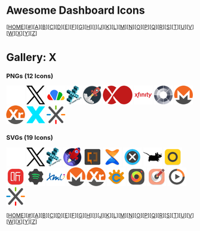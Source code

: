# Awesome Dashboard Icons

[[HOME](..)][[#](gallery.md)][[A](gallery-a.md)][[B](gallery-b.md)][[C](gallery-c.md)][[D](gallery-d.md)][[E](gallery-e.md)][[F](gallery-f.md)][[G](gallery-g.md)][[H](gallery-h.md)][[I](gallery-i.md)][[J](gallery-j.md)][[K](gallery-k.md)][[L](gallery-l.md)][[M](gallery-m.md)][[N](gallery-n.md)][[O](gallery-o.md)][[P](gallery-p.md)][[Q](gallery-q.md)][[R](gallery-r.md)][[S](gallery-s.md)][[T](gallery-t.md)][[U](gallery-u.md)][[V](gallery-v.md)][[W](gallery-w.md)][[X](gallery-x.md)][[Y](gallery-y.md)][[Z](gallery-z.md)]

# Gallery: X

### PNGs (12 Icons)

<img src="../icons/x-light.png" alt="x-light" height="50"> <img src="../icons/x.png" alt="x" height="50"> <img src="../icons/xbackbone.png" alt="xbackbone" height="50"> <img src="../icons/xbrowsersync.png" alt="xbrowsersync" height="50"> <img src="../icons/xcp-ng.png" alt="xcp-ng" height="50"> <img src="../icons/xen-orchestra.png" alt="xen-orchestra" height="50"> <img src="../icons/xfinity-logo.png" alt="xfinity-logo" height="50"> <img src="../icons/xigmanas.png" alt="xigmanas" height="50"> <img src="../icons/xmr.png" alt="xmr" height="50"> <img src="../icons/xmrig.png" alt="xmrig" height="50"> <img src="../icons/xteve.png" alt="xteve" height="50"> <img src="../icons/xwiki.png" alt="xwiki" height="50">

### SVGs (19 Icons)

<img src="../icons/x-light.svg" alt="x-light" height="50"> <img src="../icons/x.svg" alt="x" height="50"> <img src="../icons/xbrowsersync.svg" alt="xbrowsersync" height="50"> <img src="../icons/xcp-ng.svg" alt="xcp-ng" height="50"> <img src="../icons/xda-developers.svg" alt="xda-developers" height="50"> <img src="../icons/xender.svg" alt="xender" height="50"> <img src="../icons/xenoamp-music-player.svg" alt="xenoamp-music-player" height="50"> <img src="../icons/xfce.svg" alt="xfce" height="50"> <img src="../icons/xiaomi-wear.svg" alt="xiaomi-wear" height="50"> <img src="../icons/ximalaya-fm.svg" alt="ximalaya-fm" height="50"> <img src="../icons/xmanager-spotify.svg" alt="xmanager-spotify" height="50"> <img src="../icons/xml.svg" alt="xml" height="50"> <img src="../icons/xmr.svg" alt="xmr" height="50"> <img src="../icons/xmrig.svg" alt="xmrig" height="50"> <img src="../icons/xnconvert.svg" alt="xnconvert" height="50"> <img src="../icons/xnretro.svg" alt="xnretro" height="50"> <img src="../icons/xnsketch.svg" alt="xnsketch" height="50"> <img src="../icons/xplay-music-player.svg" alt="xplay-music-player" height="50"> <img src="../icons/xwiki.svg" alt="xwiki" height="50">

[[HOME](..)][[#](gallery.md)][[A](gallery-a.md)][[B](gallery-b.md)][[C](gallery-c.md)][[D](gallery-d.md)][[E](gallery-e.md)][[F](gallery-f.md)][[G](gallery-g.md)][[H](gallery-h.md)][[I](gallery-i.md)][[J](gallery-j.md)][[K](gallery-k.md)][[L](gallery-l.md)][[M](gallery-m.md)][[N](gallery-n.md)][[O](gallery-o.md)][[P](gallery-p.md)][[Q](gallery-q.md)][[R](gallery-r.md)][[S](gallery-s.md)][[T](gallery-t.md)][[U](gallery-u.md)][[V](gallery-v.md)][[W](gallery-w.md)][[X](gallery-x.md)][[Y](gallery-y.md)][[Z](gallery-z.md)]

